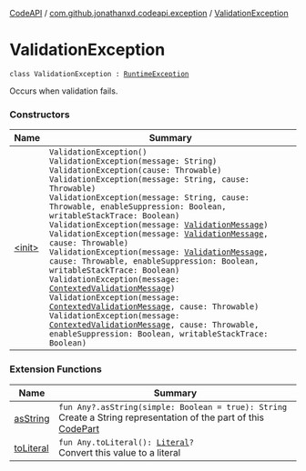 [CodeAPI](../../index.md) / [com.github.jonathanxd.codeapi.exception](../index.md) / [ValidationException](.)

# ValidationException

`class ValidationException : `[`RuntimeException`](http://docs.oracle.com/javase/6/docs/api/java/lang/RuntimeException.html)

Occurs when validation fails.

### Constructors

| Name | Summary |
|---|---|
| [&lt;init&gt;](-init-.md) | `ValidationException()`<br>`ValidationException(message: String)`<br>`ValidationException(cause: Throwable)`<br>`ValidationException(message: String, cause: Throwable)`<br>`ValidationException(message: String, cause: Throwable, enableSuppression: Boolean, writableStackTrace: Boolean)`<br>`ValidationException(message: `[`ValidationMessage`](../../com.github.jonathanxd.codeapi.processor/-validation-message/index.md)`)`<br>`ValidationException(message: `[`ValidationMessage`](../../com.github.jonathanxd.codeapi.processor/-validation-message/index.md)`, cause: Throwable)`<br>`ValidationException(message: `[`ValidationMessage`](../../com.github.jonathanxd.codeapi.processor/-validation-message/index.md)`, cause: Throwable, enableSuppression: Boolean, writableStackTrace: Boolean)`<br>`ValidationException(message: `[`ContextedValidationMessage`](../../com.github.jonathanxd.codeapi.processor/-contexted-validation-message/index.md)`)`<br>`ValidationException(message: `[`ContextedValidationMessage`](../../com.github.jonathanxd.codeapi.processor/-contexted-validation-message/index.md)`, cause: Throwable)`<br>`ValidationException(message: `[`ContextedValidationMessage`](../../com.github.jonathanxd.codeapi.processor/-contexted-validation-message/index.md)`, cause: Throwable, enableSuppression: Boolean, writableStackTrace: Boolean)` |

### Extension Functions

| Name | Summary |
|---|---|
| [asString](../../com.github.jonathanxd.codeapi.util/kotlin.-any/as-string.md) | `fun Any?.asString(simple: Boolean = true): String`<br>Create a String representation of the part of this [CodePart](../../com.github.jonathanxd.codeapi/-code-part/index.md) |
| [toLiteral](../../com.github.jonathanxd.codeapi.util.conversion/kotlin.-any/to-literal.md) | `fun Any.toLiteral(): `[`Literal`](../../com.github.jonathanxd.codeapi.literal/-literal/index.md)`?`<br>Convert this value to a literal |
